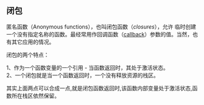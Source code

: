 ## 闭包

匿名函数（Anonymous functions），也叫闭包函数（_closures_），允许 临时创建一个没有指定名称的函数。最经常用作回调函数（[callback](http://php.net/manual/zh/language.pseudo-types.php#language.types.callback)）参数的值。当然，也有其它应用的情况。

闭包的两个特点：

1、作为一个函数变量的一个引用 - 当函数返回时，其处于激活状态。  
2、一个闭包就是当一个函数返回时，一个没有释放资源的栈区。

其实上面两点可以合成一点,就是闭包函数返回时,该函数内部变量处于激活状态,函数所在栈区依然保留。



